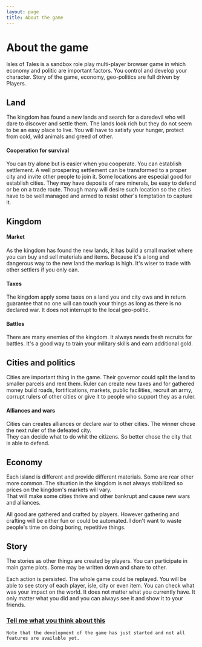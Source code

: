 ```yaml
---
layout: page
title: About the game
---
```

# About the game
Isles of Tales is a sandbox role play multi-player browser game in which economy and politic are important factors. 
You control and develop your character. Story of the game, economy, geo-politics are full driven by Players.

## Land
The kingdom has found a new lands and search for a daredevil who will dare to discover and settle them.
The lands look rich but they do not seem to be an easy place to live. You will have to satisfy your hunger, 
protect from cold, wild animals and greed of other.

#### Cooperation for survival
You can try alone but is easier when you cooperate. You can establish settlement.
A well prospering settlement can be transformed to a proper city and invite other people to join it.
Some locations are especial good for establish cities. They may have deposits of rare minerals, be easy to defend or be on a trade route.
Though many will desire such location so the cities have to be well managed and armed to resist other's temptation to capture it.  

## Kingdom
#### Market
As the kingdom has found the new lands, it has build a small market where you can buy and sell materials and items.
Because it's a long and dangerous way to the new land the markup is high.
It's wiser to trade with other settlers if you only can.

#### Taxes
The kingdom apply some taxes on a land you and city ows and in return guarantee that no one will can touch your things as long as there is no declared war.
It does not interrupt to the local geo-politic.

#### Battles
There are many enemies of the kingdom. It always needs fresh recruits for battles. It's a good way to train your military skills and earn additional gold.

## Cities and politics
Cities are important thing in the game. Their governor could split the land to smaller parcels and rent them.
Ruler can create new taxes and for gathered money build roads, fortifications, markets, public facilities, recruit an army, 
corrupt rulers of other cities or give it to people who support they as a ruler.

#### Alliances and wars
Cities can creates alliances or declare war to other cities. The winner chose the next ruler of the defeated city.  
They can decide what to do whit the citizens. So better chose the city that is able to defend.

## Economy
Each island is different and provide different materials. Some are rear other more common.
The situation in the kingdom is not always stabilized so prices on the kingdom's markets will vary.  
That will make some cities thrive and other bankrupt and cause new wars and alliances.

All good are gathered and crafted by players. However gathering and crafting will be either fun or could be automated.
I don't want to waste people's time on doing boring, repetitive things.

## Story
The stories as other things are created by players. You can participate in main game plots.
Some may be written down and share to other.

Each action is persisted. The whole game could be replayed. 
You will be able to see story of each player, isle, city or even item.
You can check what was your impact on the world. 
It does not matter what you currently have. It only matter what you did and you can always see it and show it to your friends.

### [Tell me what you think about this](mailto:contact+about-game@islesoftales.com)


`Note that the development of the game has just started and not all features are available yet.`
